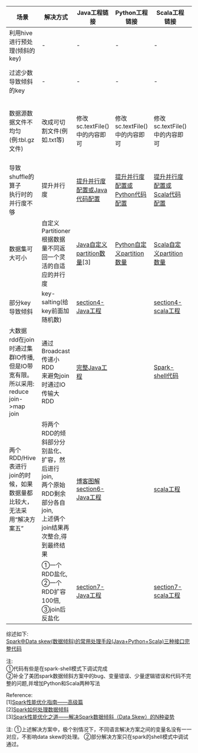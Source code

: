 
|  场景   |解决方式| Java工程链接  |Python工程链接|Scala工程链接|参考|
|  ----  | ----  |----  |----  |----  |--- |
|利用hive进行预处理(倾斜的key)|-|-|-|-|[1]解决方案一
|过滤少数导致倾斜的key|-|-|-|-|[1]解决方案二
| 数据源数据文件不均匀(例:tbl.gz文件)|改成可切割文件(例如.txt等)|修改sc.textFile()中的内容即可|修改sc.textFile()中的内容即可|修改sc.textFile()中的内容即可|[2]数据倾斜的常见解决方法-1
|导致shuffle的算子<br>执行时的并行度不够|提升并行度|[提升并行度配置或Java代码配置](https://github.com/appleyuchi/spark_data_skew/blob/master/Java/Java提升并行度.txt)|[提升并行度配置或Python代码配置](https://github.com/appleyuchi/spark_data_skew/blob/master/Python/提高并行度.txt)|[提升并行度配置或Scala代码配置](https://github.com/appleyuchi/spark_data_skew/blob/master/Scala/提高partition并行度.txt)|[1]解决方案三
|数据集可大可小|自定义Partitioner<br>根据数据量不同返回一个灵活的自适应的并行度|[Java自定义partition数量](https://github.com/appleyuchi/spark_data_skew/tree/master/Java/parallel_config)[3]|[Python自定义partition数量](https://github.com/appleyuchi/spark_data_skew/blob/master/Python/自定义partition.py)|[Scala自定义partition数量](https://github.com/appleyuchi/spark_data_skew/tree/master/Scala/parallel_config)|参考自[3]
|部分key导致倾斜|key-salting(给key前面加随机数)|[section4-Java工程](https://github.com/appleyuchi/spark_data_skew/tree/master/Java/salting)||[section4-scala工程](https://github.com/appleyuchi/spark_data_skew/tree/master/Scala/salting)|[1]解决方案四
|大数据rdd在join时通过集群IO传播,<br>但是IO带宽有限。所以采用:<br>reduce join->map join|通过Broadcast传递小RDD<br>来避免join时通过IO传输大RDD|[完整Java工程](https://github.com/appleyuchi/spark_data_skew/tree/master/Java/broadcast_join)||[Spark-shell代码](https://github.com/appleyuchi/spark_data_skew/tree/master/Scala/join+broadcast/)|[1]解决方案五
|两个RDD/Hive表进行join的时候，如果数据量都比较大，无法采用“解决方案五”|将两个RDD的倾斜部分分别盐化、扩容，然后进行join,<br>两个原始RDD剩余部分各自join,<br>上述俩个join结果再次整合,得到最终结果|[博客图解](https://yuchi.blog.csdn.net/article/details/107966689)<br>[section6-Java工程](https://github.com/appleyuchi/spark_data_skew/tree/master/Java/sampling_salting)||[scala工程](https://github.com/appleyuchi/spark_data_skew/tree/master/Scala/section6/)|[1]解决方案六
||①一个RDD盐化,<br>②一个RDD扩容100倍,<br>③join后反盐化|[section7-Java工程](https://github.com/appleyuchi/spark_data_skew/tree/master/Java/Solution7)||[section7-scala工程](https://github.com/appleyuchi/spark_data_skew/tree/master/Scala/section7)|[1]解决方案七|


综述如下:<br>
[Spark中Data skew(数据倾斜)的常用处理手段(Java+Python+Scala)三种接口完整代码](https://blog.csdn.net/appleyuchi/article/details/105935146?ops_request_misc=%257B%2522request%255Fid%2522%253A%2522159724183419195162502198%2522%252C%2522scm%2522%253A%252220140713.130102334.pc%255Fblog.%2522%257D&request_id=159724183419195162502198&biz_id=0&utm_medium=distribute.pc_search_result.none-task-blog-2~blog~first_rank_v1~rank_blog_v1-2-105935146.pc_v1_rank_blog_v1&utm_term=%E6%95%B0%E6%8D%AE%E5%80%BE%E6%96%9C&spm=1018.2118.3001.4187)



注:<br>
①代码有些是在spark-shell模式下调试完成<br>
②补全了美团spark数据倾斜方案中的bug、变量错误、少量逻辑错误和代码不完整的问题,并增加Python和Scala两种写法

Reference:<br>
[1][Spark性能优化指南——高级篇](https://tech.meituan.com/2016/05/12/spark-tuning-pro.html)<br>
[2][Spark如何处理数据倾斜](https://blog.csdn.net/kaede1209/article/details/81145560)<br>
[3][Spark性能优化之道——解决Spark数据倾斜（Data Skew）的N种姿势](https://www.cnblogs.com/cssdongl/p/6594298.html)

注:
①上述解决方案中，极个别情况下，不同语言解决方案之间的变量名没有一一对应，不影响data skew的处理。
②部分解决方案只在spark的shell模式中调试通过。
